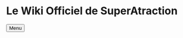 # Le Wiki Officiel de SuperAtraction

<button onClick="Menu()">Menu</button>

<div id="temp"></div>
<div id="L"></div>
<script src="https://superatraction.github.io/JQuery/external/jquery/jquery.js"></script>
<script src="https://superatraction.github.io/JQuery/jquery-ui.js"></script>
<script type="text/javascript">
	$("#temp").load("dialog.txt");
$( "#temp" ).dialog({
autoOpen: false,
      show: {
        effect: "blind",
        duration: 1000
      },
      hide: {
        effect: "explode",
        duration: 1000
      },
          modal: true,
            buttons: {
      }
});
	
  $("#L").load("LWiki.txt");
  
function Menu() {
      $( "#temp" ).dialog("open");
}
	
	
</script>
